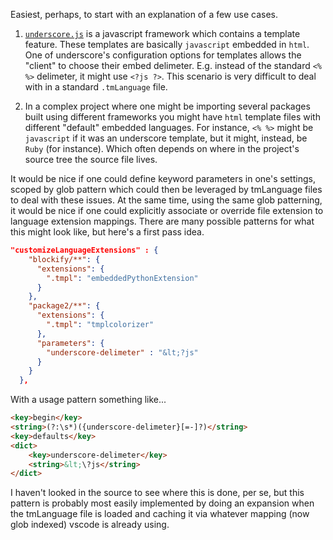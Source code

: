 Easiest, perhaps, to start with an explanation of a few use cases.

1. [`underscore.js`](https://underscorejs.org/) is a javascript framework which contains a template feature.  These templates are basically `javascript` embedded in `html`.  One of underscore's configuration options for templates allows the "client" to choose their embed delimeter.  E.g. instead of the standard `<% %>` delimeter, it might use `<?js ?>`.  This scenario is very difficult to deal with in a standard `.tmLanguage` file.

2. In a complex project where one might be importing several packages built using different frameworks you might have `html` template files with different "default" embedded languages.  For instance, `<% %>` might be `javascript` if it was an underscore template, but it might, instead, be `Ruby` (for instance).  Which often depends on where in the project's source tree the source file lives.

It would be nice if one could define keyword parameters in one's settings, scoped by glob pattern which could then be leveraged by tmLanguage files to deal with these issues.  At the same time, using the same glob patterning, it would be nice if one could explicitly associate or override file extension to language extension mappings.  There are many possible patterns for what this might look like, but here's a first pass idea.

```json
"customizeLanguageExtensions" : {
    "blockify/**": {
      "extensions": {
        ".tmpl": "embeddedPythonExtension"
      }
    },
    "package2/**": {
      "extensions": {
        ".tmpl": "tmplcolorizer"
      },
      "parameters": {
        "underscore-delimeter" : "&lt;?js"
      }
    }
  },
```

With a usage pattern something like...

```html
<key>begin</key>
<string>(?:\s*)({underscore-delimeter}[=-]?)</string>
<key>defaults</key>
<dict>
	<key>underscore-delimeter</key>
	<string>&lt;\?js</string>
</dict>
```

I haven't looked in the source to see where this is done, per se, but this pattern is probably most easily implemented by doing an expansion when the tmLanguage file is loaded and caching it via whatever mapping (now glob indexed) vscode is already using.